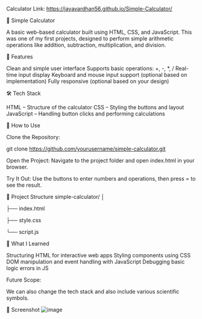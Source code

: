 Calculator Link: https://jayavardhan56.github.io/Simple-Calculator/

🔢 Simple Calculator

A basic web-based calculator built using HTML, CSS, and JavaScript. This was one of my first projects, designed to perform simple arithmetic operations like addition, subtraction, multiplication, and division.

📌 Features

Clean and simple user interface
Supports basic operations: +, -, *, /
Real-time input display
Keyboard and mouse input support (optional based on implementation)
Fully responsive (optional based on your design)

🛠️ Tech Stack

HTML – Structure of the calculator
CSS – Styling the buttons and layout
JavaScript – Handling button clicks and performing calculations

🚀 How to Use

Clone the Repository:

git clone https://github.com/yourusername/simple-calculator.git

Open the Project: Navigate to the project folder and open index.html in your browser.

Try It Out: Use the buttons to enter numbers and operations, then press = to see the result.

📂 Project Structure
simple-calculator/
│

├── index.html 

├── style.css    

└── script.js        

🧠 What I Learned

Structuring HTML for interactive web apps
Styling components using CSS
DOM manipulation and event handling with JavaScript
Debugging basic logic errors in JS

Future Scope:

We can also change the tech stack and also include various scientific symbols.

📸 Screenshot
![image](https://github.com/user-attachments/assets/0ff8f13e-0da6-4d22-8908-b3b1bd4443d3)



